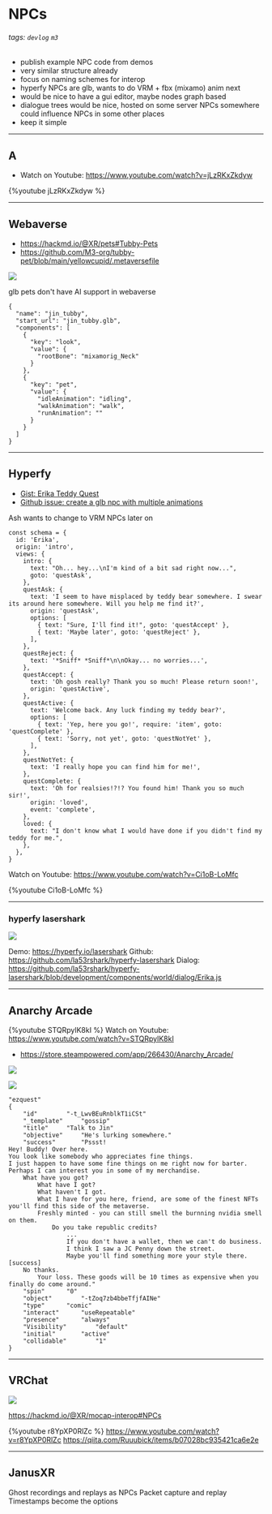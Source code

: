 # NPCs

###### tags: `devlog` `m3`

- publish example NPC code from demos
- very similar structure already
- focus on naming schemes for interop
- hyperfy NPCs are glb, wants to do VRM + fbx (mixamo) anim next
- would be nice to have a gui editor, maybe nodes graph based
- dialogue trees would be nice, hosted on some server NPCs somewhere could influence NPCs in some other places
- keep it simple



---

## A

- Watch on Youtube: https://www.youtube.com/watch?v=jLzRKxZkdyw

{%youtube jLzRKxZkdyw %}

---

## Webaverse

- https://hackmd.io/@XR/pets#Tubby-Pets
- https://github.com/M3-org/tubby-pet/blob/main/yellowcupid/.metaversefile

![](https://i.imgur.com/ThjftX1.gif)

glb pets don't have AI support in webaverse

```
{
  "name": "jin_tubby",
  "start_url": "jin_tubby.glb",
  "components": [
    {
      "key": "look",
      "value": {
        "rootBone": "mixamorig_Neck"
      }
    },
    {
      "key": "pet",
      "value": {
        "idleAnimation": "idling",
        "walkAnimation": "walk",
        "runAnimation": ""
      }
    }
  ]
}
```

---

## Hyperfy

- [Gist: Erika Teddy Quest](https://gist.github.com/ashconnell/6f6257fd7978a01bd6d96dcf1e8770be)
- [Github issue: create a glb npc with multiple animations](https://github.com/M3-org/avatar-interop/issues/17)

Ash wants to change to VRM NPCs later on

```jsx=
const schema = {
  id: 'Erika',
  origin: 'intro',
  views: {
    intro: {
      text: "Oh... hey...\nI'm kind of a bit sad right now...",
      goto: 'questAsk',
    },
    questAsk: {
      text: 'I seem to have misplaced by teddy bear somewhere. I swear its around here somewhere. Will you help me find it?',
      origin: 'questAsk',
      options: [
        { text: "Sure, I'll find it!", goto: 'questAccept' },
        { text: 'Maybe later', goto: 'questReject' },
      ],
    },
    questReject: {
      text: '*Sniff* *Sniff*\n\nOkay... no worries...',
    },
    questAccept: {
      text: 'Oh gosh really? Thank you so much! Please return soon!',
      origin: 'questActive',
    },
    questActive: {
      text: 'Welcome back. Any luck finding my teddy bear?',
      options: [
        { text: 'Yep, here you go!', require: 'item', goto: 'questComplete' },
        { text: 'Sorry, not yet', goto: 'questNotYet' },
      ],
    },
    questNotYet: {
      text: 'I really hope you can find him for me!',
    },
    questComplete: {
      text: 'Oh for realsies!?!? You found him! Thank you so much sir!',
      origin: 'loved',
      event: 'complete',
    },
    loved: {
      text: "I don't know what I would have done if you didn't find my teddy for me.",
    },
  },
}
```

Watch on Youtube: https://www.youtube.com/watch?v=Ci1oB-LoMfc

{%youtube Ci1oB-LoMfc %}

---

### hyperfy lasershark

![](https://i.imgur.com/83aA5C9.jpg)

Demo: https://hyperfy.io/lasershark
Github: https://github.com/la53rshark/hyperfy-lasershark
Dialog: https://github.com/la53rshark/hyperfy-lasershark/blob/development/components/world/dialog/Erika.js





---

## Anarchy Arcade


{%youtube STQRpylK8kI %}
Watch on Youtube: https://www.youtube.com/watch?v=STQRpylK8kI

- https://store.steampowered.com/app/266430/Anarchy_Arcade/

![](https://i.imgur.com/hsr1Ba4.png)


![](https://i.imgur.com/ll0HJZW.jpg)

```
"ezquest"
{
	"id"		"-t_LwvBEuRnblkT1iCSt"
	"_template"		"gossip"
	"title"		"Talk to Jin"
	"objective"		"He's lurking somewhere."
	"success"		"Pssst!
Hey! Buddy! Over here.
You look like somebody who appreciates fine things.
I just happen to have some fine things on me right now for barter.
Perhaps I can interest you in some of my merchandise.
	What have you got?
		What have I got?
		What haven't I got.
		What I have for you here, friend, are some of the finest NFTs you'll find this side of the metaverse.
		Freshly minted - you can still smell the burnning nvidia smell on them.
			Do you take republic credits?
				...
				If you don't have a wallet, then we can't do business.
				I think I saw a JC Penny down the street.
				Maybe you'll find something more your style there.[success]
	No thanks.
		Your loss. These goods will be 10 times as expensive when you finally do come around."
	"spin"		"0"
	"object"		"-tZoq7zb4bbeTfjfAINe"
	"type"		"comic"
	"interact"		"useRepeatable"
	"presence"		"always"
	"Visibility"		"default"
	"initial"		"active"
	"collidable"		"1"
}
```

---

## VRChat

![](https://i.gyazo.com/8586322330286b94b413cf1912998895.gif)

https://hackmd.io/@XR/mocap-interop#NPCs

{%youtube r8YpXP0RlZc %}
https://www.youtube.com/watch?v=r8YpXP0RlZc
https://qiita.com/Ruuubick/items/b07028bc935421ca6e2e

---

## JanusXR

Ghost recordings and replays as NPCs
Packet capture and replay
Timestamps become the options

